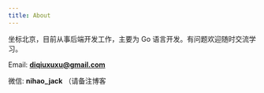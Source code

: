 ```yaml
---
title: About 
---
```


坐标北京，目前从事后端开发工作，主要为 Go 语言开发。有问题欢迎随时交流学习。

Email: **diqiuxuxu@gmail.com**

微信: **nihao_jack** （请备注博客
